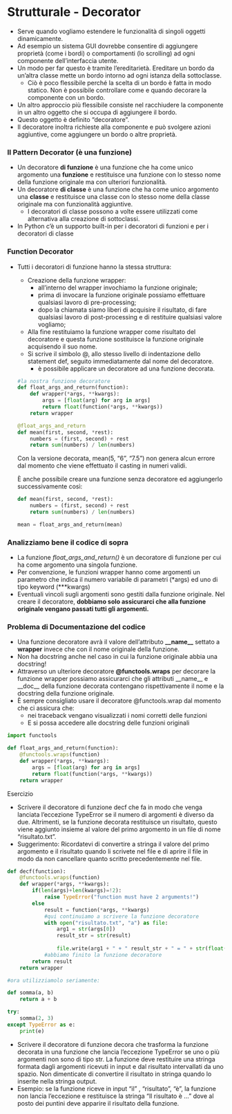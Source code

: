 # Strutturale - Decorator

- Serve quando vogliamo estendere le funzionalità di singoli oggetti dinamicamente.
- Ad esempio un sistema GUI dovrebbe consentire di aggiungere proprietà (come i bordi) o comportamenti (lo scrolling) ad ogni componente dell’interfaccia utente.
- Un modo per far questo è tramite l’ereditarietà. Ereditare un bordo da un’altra classe mette un bordo intorno ad ogni istanza della sottoclasse.
    - Ciò è poco flessibile perché la scelta di un bordo è fatta in modo statico. Non è possibile controllare come e quando decorare la componente con un bordo.
- Un altro approccio più flessibile consiste nel racchiudere la componente in un altro oggetto che si occupa di aggiungere il bordo.
- Questo oggetto è definito “decoratore”.
- Il decoratore inoltra richieste alla componente e può svolgere azioni aggiuntive, come aggiungere un bordo o altre proprietà.

### Il Pattern Decorator (è una funzione)

- Un decoratore **__di funzione__** è una funzione che ha come unico argomento una **funzione** e restituisce una funzione con lo stesso nome della funzione originale ma con ulteriori funzionalità.
- Un decoratore **__di classe__** è una funzione che ha come unico argomento una **classe** e restituisce una classe con lo stesso nome della classe originale ma con funzionalità aggiuntive.
    - I decoratori di classe possono a volte essere utilizzati come alternativa alla creazione di sottoclassi.
- In Python c’è un supporto built-in per i decoratori di funzioni e per i decoratori di classe

### Function Decorator

- Tutti i decoratori di funzione hanno la stessa struttura:
    - Creazione della funzione wrapper:
        - all’interno del wrapper invochiamo la funzione originale;
        - prima di invocare la funzione originale possiamo effettuare qualsiasi lavoro di pre-processing;
        - dopo la chiamata siamo liberi di acquisire il risultato, di fare qualsiasi lavoro di post-processing e di restituire qualsiasi valore vogliamo;
    - Alla fine restituiamo la funzione wrapper come risultato del decoratore e questa funzione sostituisce la funzione originale acquisendo il suo nome.
    - Si scrive il simbolo @, allo stesso livello di indentazione dello statement def, seguito immediatamente dal nome del decoratore.
        - è possibile applicare un decoratore ad una funzione decorata.
    
    ```python
    #la nostra funzione decoratore
    def float_args_and_return(function):
        def wrapper(*args, **kwargs):
            args = [float(arg) for arg in args]
            return float(function(*args, **kwargs))
        return wrapper
    
    @float_args_and_return
    def mean(first, second, *rest):
        numbers = (first, second) + rest
        return sum(numbers) / len(numbers)
    
    ```
    
    Con la versione decorata, mean(5, “6”, “7.5”) non genera alcun errore dal momento che viene effettuato il casting in numeri validi.
    
    È anche possibile creare una funzione senza decoratore ed aggiungerlo successivamente così:
    
    ```python
    def mean(first, second, *rest):
        numbers = (first, second) + rest
        return sum(numbers) / len(numbers)
    
    mean = float_args_and_return(mean)
    
    ```
    

### Analizziamo bene il codice di sopra

- La funzione *float_args_and_return()* è un decoratore di funzione per cui ha come argomento una singola funzione.
- Per convenzione, le funzioni wrapper hanno come argomenti un parametro che indica il numero variabile di parametri (*args) ed uno di tipo keyword (***kwargs)
- Eventuali vincoli sugli argomenti sono gestiti dalla funzione originale. Nel creare il decoratore, **dobbiamo solo assicurarci che alla funzione originale vengano passati tutti gli argomenti.**

### Problema di Documentazione del codice

- Una funzione decoratore avrà il valore dell’attributo **\_\_name__** settato a **wrapper** invece che con il nome originale della funzione.
- Non ha docstring anche nel caso in cui la funzione originale abbia una docstring!
- Attraverso un ulteriore decoratore **@functools.wraps** per decorare la funzione wrapper possiamo assicurarci che gli attributi \_\_name__ e \_\_doc__ della funzione decorata contengano rispettivamente il nome e la docstring della funzione originale.
- È sempre consigliato usare il decoratore @functools.wrap dal momento che ci assicura che:
    - nei traceback vengano visualizzati i nomi corretti delle funzioni
    - E si possa accedere alle docstring delle funzioni originali

```python
import functools

def float_args_and_return(function):
    @functools.wraps(function)
    def wrapper(*args, **kwargs):
        args = [float(arg) for arg in args]
        return float(function(*args, **kwargs))
    return wrapper

```

Esercizio

- Scrivere il decoratore di funzione decf che fa in modo che venga lanciata l’eccezione TypeError se il numero di argomenti è diverso da due. Altrimenti, se la funzione decorata restituisce un risultato, questo viene aggiunto insieme al valore del primo argomento in un file di nome “risultato.txt”.
- Suggerimento: Ricordatevi di convertire a stringa il valore del primo argomento e il risultato quando li scrivete nel file e di aprire il file in modo da non cancellare quanto scritto precedentemente nel file.

```python
def decf(function):
	@functools.wraps(function)
	def wrapper(*args, **kwargs):
		if(len(args)+len(kwargs)=!2):
			raise TypeError("function must have 2 arguments!")
		else
			result = function(*args, **kwargs)
			#qui continuiamo a scrivere la funzione decoratore
			with open("risultato.txt", "a") as file:
				arg1 = str(args[0])
				result_str = str(result)
	
				file.write(arg1 + " + " result_str + " = " + str(float(arg1) + float(result_str)) + "\n")
			#abbiamo finito la funzione decoratore
		return result
	return wrapper

#ora utilizziamolo seriamente:

def somma(a, b)
	return a + b

try:
	somma(2, 3)
except TypeError as e:
	print(e)
```

- Scrivere il decoratore di funzione decora che trasforma la funzione decorata in una funzione che lancia l’eccezione TypeError se uno o più argomenti non sono di tipo str. La funzione deve restituire una stringa formata dagli argomenti ricevuti in input e dal risultato intervallati da uno spazio. Non dimenticate di convertire il risultato in stringa quando lo inserite nella stringa output.
- Esempio: se la funzione riceve in input “il” , “risultato”, “è”, la funzione non lancia l’eccezione e restituisce la stringa “Il risultato è …” dove al posto dei puntini deve apparire il risultato della funzione.